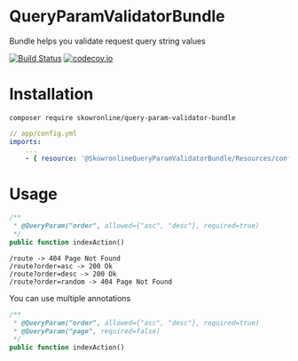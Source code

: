 QueryParamValidatorBundle
===

Bundle helps you validate request query string values

[![Build Status](https://travis-ci.org/skowron-line/QueryParamValidatorBundle.svg?branch=master)](https://travis-ci.org/skowron-line/QueryParamValidatorBundle) [![codecov.io](https://codecov.io/github/skowron-line/QueryParamValidatorBundle/coverage.svg?branch=master)](https://codecov.io/github/skowron-line/QueryParamValidatorBundle?branch=master)



Installation
===

```
composer require skowronline/query-param-validator-bundle
```

```yml
// app/config.yml
imports:
    ...
    - { resource: '@SkowronlineQueryParamValidatorBundle/Resources/config/services.yml' }
```

Usage
===

```php
/**
 * @QueryParam("order", allowed={"asc", "desc"}, required=true)
 */
public function indexAction()
```

```
/route -> 404 Page Not Found
/route?order=asc -> 200 Ok
/route?order=desc -> 200 Ok
/route?order=random -> 404 Page Not Found
```

You can use multiple annotations

```php
/**
 * @QueryParam("order", allowed={"asc", "desc"}, required=true)
 * @QueryParam("page", required=false)
 */
public function indexAction()
```
